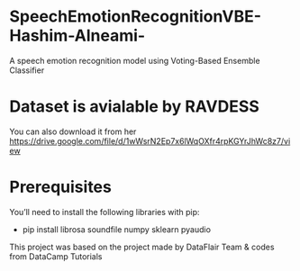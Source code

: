 # SpeechEmotionRecognitionVBE-Hashim-Alneami-
A speech emotion recognition model using Voting-Based Ensemble Classifier

# Dataset is avialable by RAVDESS
You can also download it from her
https://drive.google.com/file/d/1wWsrN2Ep7x6lWqOXfr4rpKGYrJhWc8z7/view

# Prerequisites
You’ll need to install the following libraries with pip:

- pip install librosa soundfile numpy sklearn pyaudio

This project was based on the project made by DataFlair Team & codes from DataCamp Tutorials
